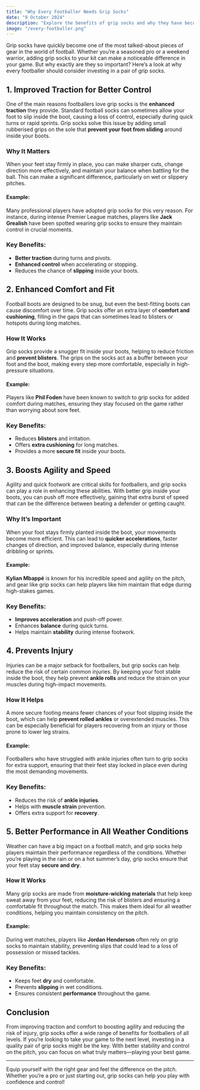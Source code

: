 ```yaml
---
title: "Why Every Footballer Needs Grip Socks"
date: "9 October 2024"
description: "Explore the benefits of grip socks and why they have become an essential piece of gear for footballers looking to improve performance and comfort."
image: "/every-footballer.png"
---
```


Grip socks have quickly become one of the most talked-about pieces of gear in the world of football. Whether you’re a seasoned pro or a weekend warrior, adding grip socks to your kit can make a noticeable difference in your game. But why exactly are they so important? Here’s a look at why every footballer should consider investing in a pair of grip socks.

## 1. Improved Traction for Better Control

One of the main reasons footballers love grip socks is the **enhanced traction** they provide. Standard football socks can sometimes allow your foot to slip inside the boot, causing a loss of control, especially during quick turns or rapid sprints. Grip socks solve this issue by adding small rubberised grips on the sole that **prevent your foot from sliding** around inside your boots.

### Why It Matters

When your feet stay firmly in place, you can make sharper cuts, change direction more effectively, and maintain your balance when battling for the ball. This can make a significant difference, particularly on wet or slippery pitches.

#### Example:

Many professional players have adopted grip socks for this very reason. For instance, during intense Premier League matches, players like **Jack Grealish** have been spotted wearing grip socks to ensure they maintain control in crucial moments.

### Key Benefits:

- **Better traction** during turns and pivots.
- **Enhanced control** when accelerating or stopping.
- Reduces the chance of **slipping** inside your boots.

## 2. Enhanced Comfort and Fit

Football boots are designed to be snug, but even the best-fitting boots can cause discomfort over time. Grip socks offer an extra layer of **comfort and cushioning**, filling in the gaps that can sometimes lead to blisters or hotspots during long matches.

### How It Works

Grip socks provide a snugger fit inside your boots, helping to reduce friction and **prevent blisters**. The grips on the socks act as a buffer between your foot and the boot, making every step more comfortable, especially in high-pressure situations.

#### Example:

Players like **Phil Foden** have been known to switch to grip socks for added comfort during matches, ensuring they stay focused on the game rather than worrying about sore feet.

### Key Benefits:

- Reduces **blisters** and irritation.
- Offers **extra cushioning** for long matches.
- Provides a more **secure fit** inside your boots.

## 3. Boosts Agility and Speed

Agility and quick footwork are critical skills for footballers, and grip socks can play a role in enhancing these abilities. With better grip inside your boots, you can push off more effectively, gaining that extra burst of speed that can be the difference between beating a defender or getting caught.

### Why It’s Important

When your foot stays firmly planted inside the boot, your movements become more efficient. This can lead to **quicker accelerations**, faster changes of direction, and improved balance, especially during intense dribbling or sprints.

#### Example:

**Kylian Mbappé** is known for his incredible speed and agility on the pitch, and gear like grip socks can help players like him maintain that edge during high-stakes games.

### Key Benefits:

- **Improves acceleration** and push-off power.
- Enhances **balance** during quick turns.
- Helps maintain **stability** during intense footwork.

## 4. Prevents Injury

Injuries can be a major setback for footballers, but grip socks can help reduce the risk of certain common injuries. By keeping your foot stable inside the boot, they help prevent **ankle rolls** and reduce the strain on your muscles during high-impact movements.

### How It Helps

A more secure footing means fewer chances of your foot slipping inside the boot, which can help **prevent rolled ankles** or overextended muscles. This can be especially beneficial for players recovering from an injury or those prone to lower leg strains.

#### Example:

Footballers who have struggled with ankle injuries often turn to grip socks for extra support, ensuring that their feet stay locked in place even during the most demanding movements.

### Key Benefits:

- Reduces the risk of **ankle injuries**.
- Helps with **muscle strain** prevention.
- Offers extra support for **recovery**.

## 5. Better Performance in All Weather Conditions

Weather can have a big impact on a football match, and grip socks help players maintain their performance regardless of the conditions. Whether you’re playing in the rain or on a hot summer’s day, grip socks ensure that your feet stay **secure and dry**.

### How It Works

Many grip socks are made from **moisture-wicking materials** that help keep sweat away from your feet, reducing the risk of blisters and ensuring a comfortable fit throughout the match. This makes them ideal for all weather conditions, helping you maintain consistency on the pitch.

#### Example:

During wet matches, players like **Jordan Henderson** often rely on grip socks to maintain stability, preventing slips that could lead to a loss of possession or missed tackles.

### Key Benefits:

- Keeps feet **dry** and comfortable.
- Prevents **slipping** in wet conditions.
- Ensures consistent **performance** throughout the game.

## Conclusion

From improving traction and comfort to boosting agility and reducing the risk of injury, grip socks offer a wide range of benefits for footballers of all levels. If you’re looking to take your game to the next level, investing in a quality pair of grip socks might be the key. With better stability and control on the pitch, you can focus on what truly matters—playing your best game.

---

Equip yourself with the right gear and feel the difference on the pitch. Whether you’re a pro or just starting out, grip socks can help you play with confidence and control!
